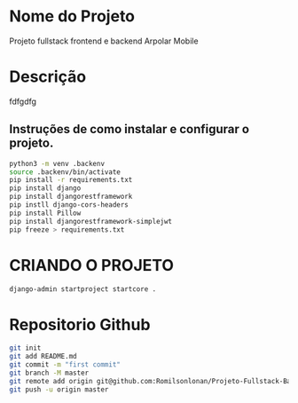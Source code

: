 # Nome do Projeto

Projeto fullstack frontend e backend Arpolar Mobile

# Descrição

fdfgdfg

## Instruções de como instalar e configurar o projeto.

```bash
python3 -m venv .backenv
source .backenv/bin/activate
pip install -r requirements.txt
pip install django 
pip install djangorestframework 
pip instll django-cors-headers 
pip install Pillow 
pip install djangorestframework-simplejwt
pip freeze > requirements.txt 

```

# CRIANDO O PROJETO

```bash
django-admin startproject startcore .

``` 

# Repositorio Github 
 
```bash
git init
git add README.md
git commit -m "first commit"
git branch -M master
git remote add origin git@github.com:Romilsonlonan/Projeto-Fullstack-Backend-Django-Arpolar.git
git push -u origin master

```